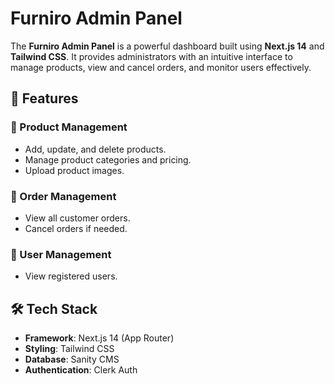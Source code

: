 # Furniro Admin Panel

The **Furniro Admin Panel** is a powerful dashboard built using **Next.js 14** and **Tailwind CSS**. It provides administrators with an intuitive interface to manage products, view and cancel orders, and monitor users effectively.

## 🚀 Features

### **🔹 Product Management**
- Add, update, and delete products.
- Manage product categories and pricing.
- Upload product images.

### **🔹 Order Management**
- View all customer orders.
- Cancel orders if needed.

### **🔹 User Management**
- View registered users.

## 🛠️ Tech Stack

- **Framework**: Next.js 14 (App Router)
- **Styling**: Tailwind CSS
- **Database**: Sanity CMS
- **Authentication**: Clerk Auth